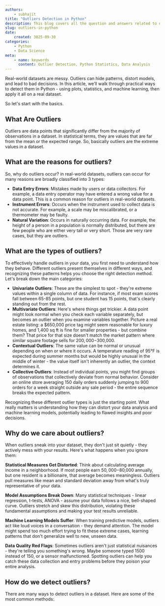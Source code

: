 ```yaml
---
authors:
    - subhajit
title: "Outliers Detection in Python"
description: This blog covers all the question and answers related to outliers detection in Python.
slug: outliers-in-python
date:
    created: 3025-09-30
categories:
    - Python
    - Data Science
meta:
    - name: keywords
      content: Outlier Detection, Python Statistics, Data Analysis
---
```

Real-world datasets are messy. Outliers can hide patterns, distort models, and lead to bad decisions. In this article, we’ll walk through practical ways to detect them in Python - using plots, statistics, and machine learning, then apply it all on a real dataset.

<!-- more -->
So let's start with the basics.

## What Are Outliers

Outliers are data points that significantly differ from the majority of observations in a dataset. In statistical terms, they are values that are far from the mean or the expected range. So, basically outliers are the extreme values in a dataset.

## What are the reasons for outliers?

So, why do outliers occur? in real-world datasets, outliers can occur for many reasons are broadly classified into 3 types:

- **Data Entry Errors**: Mistakes made by users or data collectors. For example, a data entry operator may have entered a wrong value for a data point. This is a common reason for outliers in real-world datasets.
- **Instrument Errors**: Occurs when the instrument used to collect data is not accurate. For example, a scale may be miscalibrated, or a thermometer may be faulty.
- **Natural Variation**: Occurs in naturally occurring data. For example, the height of a person in a population is normally distributed, but there are few people who are either very tall or very short. Those are very rare cases, but they are outliers.

## What are the types of outliers?
To effectively handle outliers in your data, you first need to understand how they behave. Different outliers present themselves in different ways, and recognizing these patterns helps you choose the right detection method. Let's break down the main categories:

- **Univariate Outliers**: These are the simplest to spot - they're extreme values within a single column of data. For instance, if most exam scores fall between 65-85 points, but one student has 15 points, that's clearly standing out from the rest.
- **Multivariate Outliers**: Here's where things get trickier. A data point might look normal when you check each variable separately, but becomes an outlier when you examine variables together. Picture a real estate listing: a $650,000 price tag might seem reasonable for luxury homes, and 1,400 sq ft is fine for smaller properties - but combine them? That price for that size doesn't match the market pattern where similar square footage sells for $200,000-$300,000.
- **Contextual Outliers**: The same value can be normal or unusual depending on when or where it occurs. A temperature reading of 95°F is expected during summer months but would be highly unusual in the middle of winter - the value itself isn't inherently an outlier, the context determines it.
- **Collective Outliers**: Instead of individual points, you might find groups of observations that collectively deviate from normal behavior. Consider an online store averaging 150 daily orders suddenly jumping to 900 orders for a week straight outside any sale period - the entire sequence breaks the expected pattern.

Recognizing these different outlier types is just the starting point. What really matters is understanding how they can distort your data analysis and machine learning models, potentially leading to flawed insights and poor decisions.

## Why do we care about outliers?
When outliers sneak into your dataset, they don't just sit quietly - they actively mess with your results. Here's what happens when you ignore them:

**Statistical Measures Get Distorted**: Think about calculating average income in a neighborhood. If most people earn $50,000-$80,000 annually, but one resident is a billionaire, that average becomes meaningless. Outliers pull measures like mean and standard deviation away from what's truly representative of your data.

**Model Assumptions Break Down**: Many statistical techniques - linear regression, t-tests, ANOVA - assume your data follows a nice, bell-shaped curve. Outliers stretch and skew this distribution, violating these fundamental assumptions and making your test results unreliable.

**Machine Learning Models Suffer**: When training predictive models, outliers act like loud voices in a conversation - they demand attention. The model might spend too much effort trying to fit these extreme cases, learning patterns that don't generalize well to new, unseen data.

**Data Quality Red Flags**: Sometimes outliers aren't just statistical nuisances - they're telling you something's wrong. Maybe someone typed 1500 instead of 150, or a sensor malfunctioned. Spotting outliers can help you catch these data collection and entry problems before they poison your entire analysis.

## How do we detect outliers?
There are many ways to detect outliers in a dataset. Here are some of the most common methods:
